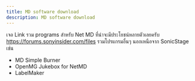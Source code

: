 ```yaml
---
title: MD software download
description: MD software download
---
```


เจอ Link รวม programs สำหรับ Net MD
ที่น่าจะมีประโยชน์หลายตัวเลยครับ
https://forums.sonyinsider.com/files
รวมโปรแกรมอื่นๆ นอกเหนือจาก SonicStage เช่น
- MD Simple Burner
- OpenMG Jukebox for NetMD
- LabelMaker
